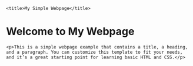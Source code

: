 <!DOCTYPE html>
<html lang="en">
<head>
    <meta charset="UTF-8">
    <meta name="viewport" content="width=device-width, initial-scale=1.0">
    <meta http-equiv="X-UA-Compatible" content="ie=edge">
    
    <title>My Simple Webpage</title>
    
</head>

<body>
    <h1>Welcome to My Webpage</h1>
    
    <p>This is a simple webpage example that contains a title, a heading, and a paragraph. You can customize this template to fit your needs, and it’s a great starting point for learning basic HTML and CSS.</p>
</body>
</html>
